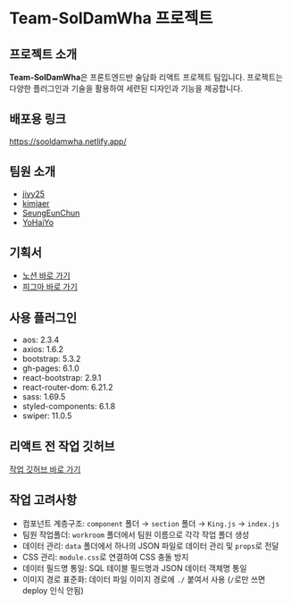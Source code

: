 # Team-SolDamWha 프로젝트

## 프로젝트 소개

**Team-SolDamWha**은 프론트엔드반 술담화 리액트 프로젝트 팀입니다. 프로젝트는 다양한 플러그인과 기술을 활용하여 세련된 디자인과 기능을 제공합니다.

## 배포용 링크

https://sooldamwha.netlify.app/

## 팀원 소개

- [jiyy25](https://github.com/jiyy25)
- [kimjaer](https://github.com/kimjaer)
- [SeungEunChun](https://github.com/SeungEunChun)
- [YoHaiYo](https://github.com/YoHaiYo)

## 기획서

- [노션 바로 가기](https://invented-level-d67.notion.site/9299e0485c414f87bd02d8b202c4364d?pvs=4)
- [피그마 바로 가기](https://www.figma.com/file/WSM71CyE0wCWzO0NUIjMvK/%ED%94%84%EB%A1%A0%ED%8A%B8%ED%8C%80-%EC%9E%84%EC%8B%9C%EB%B0%A9!?type=design&node-id=0%3A1&mode=design&t=HmZvD6Zc8vn8ZghQ-1)

## 사용 플러그인

- aos: 2.3.4
- axios: 1.6.2
- bootstrap: 5.3.2
- gh-pages: 6.1.0
- react-bootstrap: 2.9.1
- react-router-dom: 6.21.2
- sass: 1.69.5
- styled-components: 6.1.8
- swiper: 11.0.5

## 리액트 전 작업 깃허브

[작업 깃허브 바로 가기](https://github.com/YoHaiYo/Team-SoolDamWha)

## 작업 고려사항

- 컴포넌트 계층구조: `component` 폴더 → `section` 폴더 → `King.js` → `index.js`
- 팀원 작업폴더: `workroom` 폴더에서 팀원 이름으로 각각 작업 폴더 생성
- 데이터 관리: `data` 폴더에서 하나의 JSON 파일로 데이터 관리 및 `props`로 전달
- CSS 관리: `module.css`로 연결하여 CSS 충돌 방지
- 데이터 필드명 통일: SQL 테이블 필드명과 JSON 데이터 객체명 통일
- 이미지 경로 표준화: 데이터 파일 이미지 경로에 `./` 붙여서 사용 (`/`로만 쓰면 deploy 인식 안됨)
